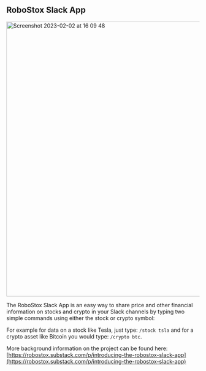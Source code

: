 ## RoboStox Slack App

<img width="717" alt="Screenshot 2023-02-02 at 16 09 48" src="https://user-images.githubusercontent.com/4712052/216378573-dd4e54a5-e14f-4e12-9a03-1b08c8f2ba22.png">

The RoboStox Slack App is an easy way to share price and other financial information on stocks and crypto in your Slack channels by typing two simple commands using either the stock or crypto symbol:

For example for data on a stock like Tesla, just type: `/stock tsla` and for a crypto asset like Bitcoin you would type: `/crypto btc`.

More background information on the project can be found here: [https://robostox.substack.com/p/introducing-the-robostox-slack-app](https://robostox.substack.com/p/introducing-the-robostox-slack-app)




